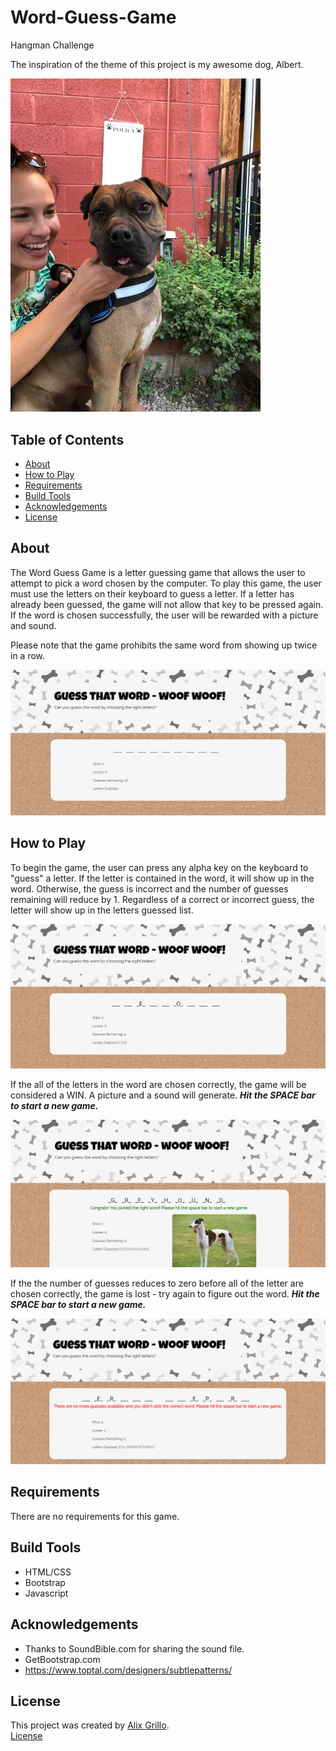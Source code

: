 # Word-Guess-Game
Hangman Challenge

The inspiration of the theme of this project is my awesome dog, Albert.

<img src="/assets/images/cover-photo.jpg" width = 400px>


## Table of Contents
* [About](#about)
* [How to Play](#how-to-play)
* [Requirements](#requirements)
* [Build Tools](#build-tools)
* [Acknowledgements](#acknowledgements)
* [License](#license)


## About
The Word Guess Game is a letter guessing game that allows the user to attempt to pick a word chosen by
the computer. To play this game, the user must use the letters on their keyboard to guess a letter. If 
a letter has already been guessed, the game will not allow that key to be pressed again. If the word is 
chosen successfully, the user will be rewarded with a picture and sound.

Please note that the game prohibits the same word from showing up twice in a row.

<img src="/assets/images/initial-game-screen.PNG">

## How to Play
To begin the game, the user can press any alpha key on the keyboard to "guess" a letter. If the letter
is contained in the word, it will show up in the word. Otherwise, the guess is incorrect and the number
of guesses remaining will reduce by 1. Regardless of a correct or incorrect guess, the letter will show up
in the letters guessed list.

<img src="/assets/images/game-with-letters-chosen.PNG">

If the all of the letters in the word are chosen correctly, the game will be considered a WIN. A picture
and a sound will generate. <strong><em> Hit the SPACE bar to start a new game. </em></strong>

<img src="/assets/images/game-winner.PNG">

If the the number of guesses reduces to zero before all of the letter are chosen correctly, the game is 
lost - try again to figure out the word. <strong><em> Hit the SPACE bar to start a new game. </em></strong>

<img src="/assets/images/game-loser.PNG">


## Requirements
There are no requirements for this game.

## Build Tools
* HTML/CSS
* Bootstrap
* Javascript

## Acknowledgements
* Thanks to SoundBible.com for sharing the sound file.
* GetBootstrap.com
* https://www.toptal.com/designers/subtlepatterns/

## License
This project was created by [Alix Grillo](https://github.com/alixgrillo).    
[License](https://github.com/alixgrillo/Word-Guess/Game/LICENSE.md) 

